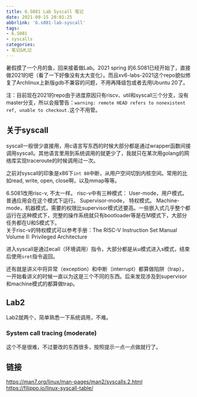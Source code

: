 ```yaml
---
title: 6.S081 Lab Syscall 笔记
date: 2021-09-15 20:01:25
abbrlink: '6.s081-lab-syscall'
tags:
- 6.S081
- syscalls
categories:
- 笔记&札记
---
```

暑假摸了一个月的鱼，回来接着做Lab。2021 spring 的6.S081已经开始了，直接做2021的吧（看了一下好像没有太大变化）。而且xv6-labs-2021这个repo貌似修复了Archlinux上新版gdb不兼容的问题，不用再降级包或者去用Ubuntu 20了。
<!-- more -->

注：目前现在2021的repo由于进度原因只有riscv、util和syscall三个分支，没有master分支，所以会报警告：`warning: remote HEAD refers to nonexistent ref, unable to checkout.`这个不用管。

## 关于syscall

syscall一般很少直接用，用c语言写东西的时候大部分都是通过wrapper函数间接调用syscall。其他语言里用到系统调用的就更少了，我就只在某次用golang的网络库实现traceroute的时候调用过一次。

之前对syscall的印象是x86下`int 80`中断，从用户空间切到内核空间。常用的比如read, write, open, close啊，以及mmap等等。

6.S081改用risc-v, 不太一样。
risc-v中有三种模式：
User-mode，用户模式。普通应用会在这个模式下运行。
Supervisor-mode， 特权模式。
Machine-mode，机器模式，需要的权限比supervisor模式还要高。一些嵌入式几乎整个都运行在这种模式下，完整的操作系统就只有bootloader等是在M模式下，大部分任务都在U和S模式下。  
关于risc-v的特权模式可以参考手册：The RISC-V Instruction Set Manual
Volume II: Privileged Architecture

进入syscall是通过ecall（环境调用）指令，大部分都是从u模式进入s模式，结束后使用`sret`指令返回。

还有就是讲义中将异常（exception）和中断（interrupt）都算做陷阱（trap），一开始看讲义的时候一直以为这是三个不同的东西。后来发现涉及到supervisor和machine模式的都算做trap。

## Lab2

Lab2就两个，简单熟悉一下系统调用，不难。

### System call tracing (moderate)

这个不是很难，不过要改的东西很多，按照提示一点一点做就行了。

## 链接

https://man7.org/linux/man-pages/man2/syscalls.2.html
https://filippo.io/linux-syscall-table/  

